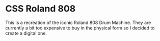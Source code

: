 # CSS Roland 808
This is a recreation of the iconic Roland 808 Drum Machine.  They are currently a bit too expensive to buy in the physical form so I decided to create a digital one.